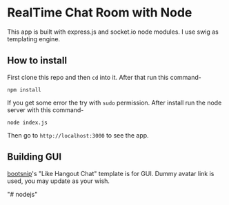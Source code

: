 # RealTime Chat Room with Node

This app is built with express.js and socket.io node modules. I use swig as templating engine.

## How to install

First clone this repo and then `cd` into it. After that run this command-

```
npm install
```

If you get some error the try with `sudo` permission. After install run the node server with this command-

```
node index.js
```

Then go to `http://localhost:3000` to see the app.


## Building GUI
  [bootsnip](http://bootsnipp.com/snippets/featured/like-hangout-chat)'s "Like Hangout Chat"  template is for GUI. Dummy avatar link is used, you may update as your wish. 

"# nodejs" 
